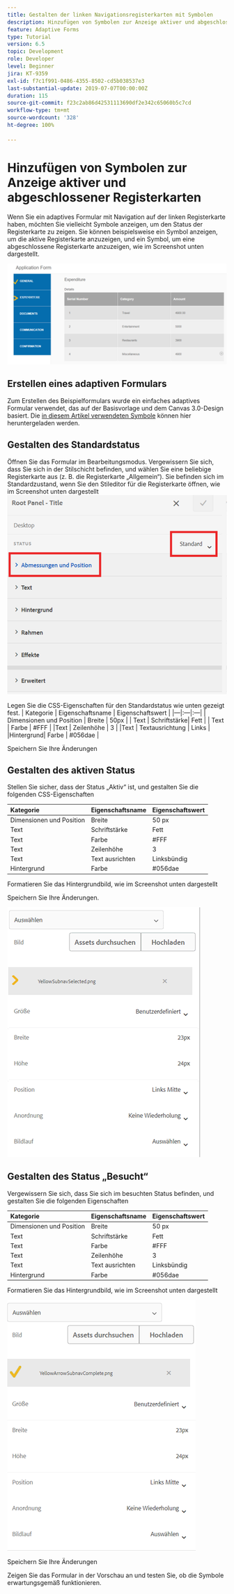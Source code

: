 ```yaml
---
title: Gestalten der linken Navigationsregisterkarten mit Symbolen
description: Hinzufügen von Symbolen zur Anzeige aktiver und abgeschlossener Registerkarten
feature: Adaptive Forms
type: Tutorial
version: 6.5
topic: Development
role: Developer
level: Beginner
jira: KT-9359
exl-id: f7c1f991-0486-4355-8502-cd5b038537e3
last-substantial-update: 2019-07-07T00:00:00Z
duration: 115
source-git-commit: f23c2ab86d42531113690df2e342c65060b5c7cd
workflow-type: tm+mt
source-wordcount: '328'
ht-degree: 100%

---
```


# Hinzufügen von Symbolen zur Anzeige aktiver und abgeschlossener Registerkarten

Wenn Sie ein adaptives Formular mit Navigation auf der linken Registerkarte haben, möchten Sie vielleicht Symbole anzeigen, um den Status der Registerkarte zu zeigen. Sie können beispielsweise ein Symbol anzeigen, um die aktive Registerkarte anzuzeigen, und ein Symbol, um eine abgeschlossene Registerkarte anzuzeigen, wie im Screenshot unten dargestellt.

![toolbar-spacing](assets/active-completed.png)

## Erstellen eines adaptiven Formulars

Zum Erstellen des Beispielformulars wurde ein einfaches adaptives Formular verwendet, das auf der Basisvorlage und dem Canvas 3.0-Design basiert.
Die [in diesem Artikel verwendeten Symbole](assets/icons.zip) können hier heruntergeladen werden.


## Gestalten des Standardstatus

Öffnen Sie das Formular im Bearbeitungsmodus.
Vergewissern Sie sich, dass Sie sich in der Stilschicht befinden, und wählen Sie eine beliebige Registerkarte aus (z. B. die Registerkarte „Allgemein“).
Sie befinden sich im Standardzustand, wenn Sie den Stileditor für die Registerkarte öffnen, wie im Screenshot unten dargestellt
![navigation-tab](assets/navigation-tab.png)

Legen Sie die CSS-Eigenschaften für den Standardstatus wie unten gezeigt fest. 
| Kategorie | Eigenschaftsname | Eigenschaftswert | 
|—|:—|:—| 
| Dimensionen und Position | Breite | 50px | 
| Text | Schriftstärke| Fett | 
| Text | Farbe | #FFF | 
|Text | Zeilenhöhe | 3 | 
|Text | Textausrichtung | Links | 
|Hintergrund| Farbe | #056dae |

Speichern Sie Ihre Änderungen

## Gestalten des aktiven Status

Stellen Sie sicher, dass der Status „Aktiv“ ist, und gestalten Sie die folgenden CSS-Eigenschaften

| Kategorie | Eigenschaftsname | Eigenschaftswert |
|:---|:---|:---|
| Dimensionen und Position | Breite | 50 px |
| Text | Schriftstärke | Fett |
| Text | Farbe | #FFF |
| Text | Zeilenhöhe | 3 |
| Text | Text ausrichten | Linksbündig |
| Hintergrund | Farbe | #056dae |

Formatieren Sie das Hintergrundbild, wie im Screenshot unten dargestellt

Speichern Sie Ihre Änderungen.



![active-state](assets/active-state.png)

## Gestalten des Status „Besucht“

Vergewissern Sie sich, dass Sie sich im besuchten Status befinden, und gestalten Sie die folgenden Eigenschaften

| Kategorie | Eigenschaftsname | Eigenschaftswert |
|:---|:---|:---|
| Dimensionen und Position | Breite | 50 px |
| Text | Schriftstärke | Fett |
| Text | Farbe | #FFF |
| Text | Zeilenhöhe | 3 |
| Text | Text ausrichten | Linksbündig |
| Hintergrund | Farbe | #056dae |

Formatieren Sie das Hintergrundbild, wie im Screenshot unten dargestellt


![visited-state](assets/visited-state.png)

Speichern Sie Ihre Änderungen

Zeigen Sie das Formular in der Vorschau an und testen Sie, ob die Symbole erwartungsgemäß funktionieren.
